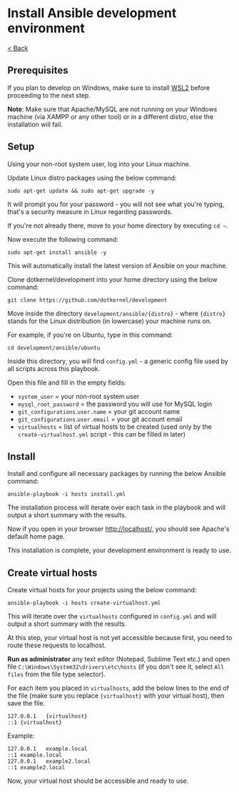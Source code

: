 # Install Ansible development environment

[< Back](../README.md)


## Prerequisites
If you plan to develop on Windows, make sure to install [WSL2](wsl/README.md) before proceeding to the next step.

**Note**:
Make sure that Apache/MySQL are not running on your Windows machine (via XAMPP or any other tool) or in a different distro, else the installation will fail.


## Setup
Using your non-root system user, log into your Linux machine.

Update Linux distro packages using the below command:

    sudo apt-get update && sudo apt-get upgrade -y

It will prompt you for your password - you will not see what you're typing, that's a security measure in Linux regarding passwords.

If you're not already there, move to your home directory by executing `cd ~`.

Now execute the following command:

    sudo apt-get install ansible -y

This will automatically install the latest version of Ansible on your machine.

Clone dotkernel/development into your home directory using the below command:

    git clone https://github.com/dotkernel/development

Move inside the directory `development/ansible/{distro}` - where `{distro}` stands for the Linux distribution (in lowercase) your machine runs on.

For example, if you're on Ubuntu, type in this command:
```shell
cd development/ansible/ubuntu
```
Inside this directory, you will find `config.yml` - a generic config file used by all scripts across this playbook.

Open this file and fill in the empty fields:
* `system_user` = your non-root system user
* `mysql_root_password` = the password you will use for MySQL login
* `git_configurations`.`user.name` = your git account name
* `git_configurations`.`user.email` = your git account email
* `virtualhosts` = list of virtual hosts to be created (used only by the `create-virtualhost.yml` script - this can be filled in later)


## Install
Install and configure all necessary packages by running the below Ansible command:
```shell
ansible-playbook -i hosts install.yml
```
The installation process will iterate over each task in the playbook and will output a short summary with the results.

Now if you open in your browser [http://localhost/](http://localhost/), you should see Apache's default home page.

This installation is complete, your development environment is ready to use.


## Create virtual hosts
Create virtual hosts for your projects using the below command:

    ansible-playbook -i hosts create-virtualhost.yml

This will iterate over the `virtualhosts` configured in `config.yml` and will output a short summary with the results.

At this step, your virtual host is not yet accessible because first, you need to route these requests to localhost.

**Run as administrator** any text editor (Notepad, Sublime Text etc.) and open file `C:\Windows\System32\drivers\etc\hosts` (if you don't see it, select `All files` from the file type selector).

For each item you placed in `virtualhosts`, add the below lines to the end of the file (make sure you replace `{virtualhost}` with your virtual host), then save the file.

    127.0.0.1	{virtualhost}
    ::1	{virtualhost}
Example:

    127.0.0.1	example.local
    ::1	example.local
    127.0.0.1	example2.local
    ::1	example2.local
Now, your virtual host should be accessible and ready to use.
